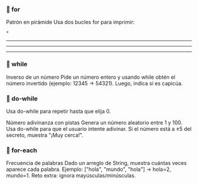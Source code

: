 ### 🔹 for

Patrón en pirámide
Usa dos bucles for para imprimir:

    *
   ***
  *****
 *******

### 🔹 while

Inverso de un número
Pide un número entero y usando while obtén el número invertido (ejemplo: 12345 → 54321).
Luego, indica si es capicúa.

### 🔹 do-while

Usa do-while para repetir hasta que elija 0.

Número adivinanza con pistas
Genera un número aleatorio entre 1 y 100.
Usa do-while para que el usuario intente adivinar.
Si el número está a ±5 del secreto, muestra "¡Muy cerca!".

### 🔹 for-each

Frecuencia de palabras
Dado un arreglo de String, muestra cuántas veces aparece cada palabra.
Ejemplo: ["hola", "mundo", "hola"] → hola=2, mundo=1.
Reto extra: ignora mayúsculas/minúsculas.

